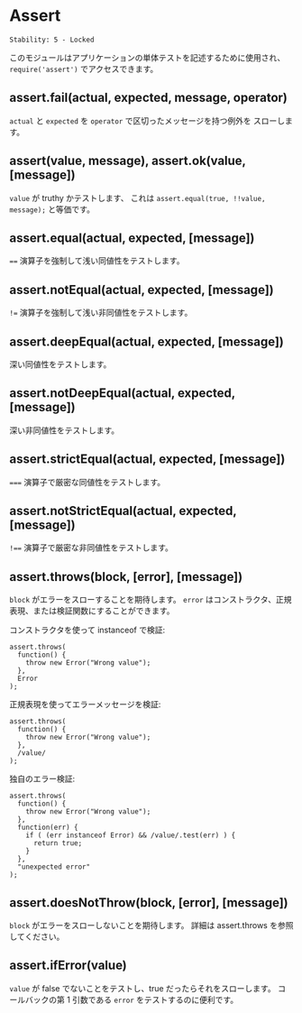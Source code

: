 # Assert

    Stability: 5 - Locked

<!--
This module is used for writing unit tests for your applications, you can
access it with `require('assert')`.
-->

このモジュールはアプリケーションの単体テストを記述するために使用され、
`require('assert')` でアクセスできます。

## assert.fail(actual, expected, message, operator)

<!--
Throws an exception that displays the values for `actual` and `expected` separated by the provided operator.
-->

`actual` と `expected` を `operator` で区切ったメッセージを持つ例外を
スローします。

## assert(value, message), assert.ok(value, [message])

<!--
Tests if value is truthy, it is equivalent to `assert.equal(true, !!value, message);`
-->

`value` が truthy かテストします、
これは `assert.equal(true, !!value, message);` と等価です。

## assert.equal(actual, expected, [message])

<!--
Tests shallow, coercive equality with the equal comparison operator ( `==` ).
-->

`==` 演算子を強制して浅い同値性をテストします。

## assert.notEqual(actual, expected, [message])

<!--
Tests shallow, coercive non-equality with the not equal comparison operator ( `!=` ).
-->

`!=` 演算子を強制して浅い非同値性をテストします。

## assert.deepEqual(actual, expected, [message])

<!--
Tests for deep equality.
-->

深い同値性をテストします。

## assert.notDeepEqual(actual, expected, [message])

<!--
Tests for any deep inequality.
-->

深い非同値性をテストします。

## assert.strictEqual(actual, expected, [message])

<!--
Tests strict equality, as determined by the strict equality operator ( `===` )
-->

`===` 演算子で厳密な同値性をテストします。

## assert.notStrictEqual(actual, expected, [message])

<!--
Tests strict non-equality, as determined by the strict not equal operator ( `!==` )
-->

`!==` 演算子で厳密な非同値性をテストします。

## assert.throws(block, [error], [message])

<!--
Expects `block` to throw an error. `error` can be constructor, regexp or 
validation function.
-->

`block` がエラーをスローすることを期待します。
`error` はコンストラクタ、正規表現、または検証関数にすることができます。

<!--
Validate instanceof using constructor:
-->

コンストラクタを使って instanceof で検証:

    assert.throws(
      function() {
        throw new Error("Wrong value");
      },
      Error
    );

<!--
Validate error message using RegExp:
-->

正規表現を使ってエラーメッセージを検証:

    assert.throws(
      function() {
        throw new Error("Wrong value");
      },
      /value/
    );

<!--
Custom error validation:
-->

独自のエラー検証:

    assert.throws(
      function() {
        throw new Error("Wrong value");
      },
      function(err) {
        if ( (err instanceof Error) && /value/.test(err) ) {
          return true;
        }
      },
      "unexpected error"
    );

## assert.doesNotThrow(block, [error], [message])

<!--
Expects `block` not to throw an error, see assert.throws for details.
-->

`block` がエラーをスローしないことを期待します。
詳細は assert.throws を参照してください。

## assert.ifError(value)

<!--
Tests if value is not a false value, throws if it is a true value. Useful when
testing the first argument, `error` in callbacks.
-->

`value` が false でないことをテストし、true だったらそれをスローします。
コールバックの第 1 引数である `error` をテストするのに便利です。
